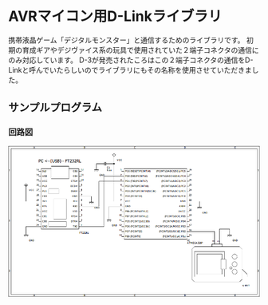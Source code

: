 # AVRマイコン用D-Linkライブラリ

携帯液晶ゲーム「デジタルモンスター」と通信するためのライブラリです。
初期の育成ギアやデジヴァイス系の玩具で使用されていた２端子コネクタの通信にのみ対応しています。
D-3が発売されたころはこの２端子コネクタの通信をD-Linkと呼んでいたらしいのでライブラリにもその名称を使用させていただきました。

## サンプルプログラム

### 回路図
![テスト回路][schematic]

[schematic]:https://raw.githubusercontent.com/botamochi/avr-dlink/master/tests/schematic/test-circuit-atmega328.png "ATmega328を使ったテスト回路"
